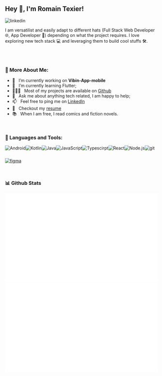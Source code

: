 ## Hey 👋, I'm Romain Texier!

<a href='www.linkedin.com/in/romain-texier-b09874199'><img align='left' alt="linkedin" src="https://raw.githubusercontent.com/rahul-jha98/rahul-jha98/561d474902b59c7429ec22bb73e225696c27b202/assets/linkedin.svg" height='18px'/></a>
<br/>


I am versatilist and easily adapt to different hats (Full Stack Web Developer 🌐, App Developer 📱) depending on what the project requires. I love exploring new tech stack 💻 and leveraging them to build cool stuffs 🛠️. 

<br/>
<br/>
  
### 🧐 More About Me:

- 🔭 &nbsp; I’m currently working on **Vibin-App-mobile**
- 🌱 &nbsp; I’m currently learning Flutter;
- 👨🏻‍💻 &nbsp; Most of my projects are available on [Github](https://github.com/Liaxum?tab=repositories)
- 💬 &nbsp; Ask me about anything tech related, I am happy to help;
- 📫 &nbsp; Feel free to ping me on [LinkedIn](www.linkedin.com/in/romain-texier-b09874199)
- 📝 &nbsp; Checkout my [resume](https://drive.google.com/file/d/1KYmHzOvJeOu2KNwRqIZBuXBmwPk1s_nx/view?usp=sharing)
- 📚 &nbsp; When I am free, I read comics and fiction novels. <!-- Checkout my [Goodreads](https://www.goodreads.com/rahul-jha98) to see the book I have read -->
<!--- 🤝 &nbsp; I’m looking to collaborate on [sheets-database](https://github.com/rahul-jha98/sheets-database) -->

<br>

### 🔨 Languages and Tools:
<a href="https://developer.android.com" target="_blank"> <img align="left" alt="Android" height ="42px" src="https://raw.githubusercontent.com/rahul-jha98/github_readme_icons/main/language_and_tools/square/android/android.svg"> </a>
<a href="https://kotlinlang.org" target="_blank"><img align="left" alt="Kotlin" height ="42px" src="https://raw.githubusercontent.com/rahul-jha98/github_readme_icons/main/language_and_tools/square/kotlin/kotlin.svg"></a>
<a href="https://www.java.com" target="_blank"><img align="left" alt="Java" height ="42px" src="https://raw.githubusercontent.com/rahul-jha98/github_readme_icons/main/language_and_tools/square/java/java.svg"></a>
<a href="https://developer.mozilla.org/en-US/docs/Web/JavaScript" target="_blank"> <img align="left" alt="JavaScript" height ="42px"  src="https://raw.githubusercontent.com/rahul-jha98/github_readme_icons/main/language_and_tools/square/javascript/javascript.svg"> </a>
<a href="https://www.typescriptlang.org/" target="_blank"><img align="left" alt="Typescirpt" height ="42px" src="https://raw.githubusercontent.com/rahul-jha98/github_readme_icons/main/language_and_tools/square/typescript/typescript.svg"></a>
<a href="https://reactjs.org/" target="_blank"> <img align="left" alt="React" height ="42px" src="https://raw.githubusercontent.com/rahul-jha98/github_readme_icons/main/language_and_tools/square/react/react.svg"></a>
<a href="https://nodejs.org" target="_blank"><img align="left" alt="Node.js" height ="42px" src="https://raw.githubusercontent.com/rahul-jha98/github_readme_icons/main/language_and_tools/square/node/node.svg"></a>
<a href="https://git-scm.com/" target="_blank"> <img src="https://raw.githubusercontent.com/rahul-jha98/github_readme_icons/main/language_and_tools/square/git-scm/git-scm.svg" align="left" alt="git" height='42px'/> </a>
<a href="https://www.figma.com/" target="_blank"> <img src="https://raw.githubusercontent.com/rahul-jha98/github_readme_icons/main/language_and_tools/square/figma/figma.svg" alt="figma" height='42px'/> </a>

<br>


### 📊 Github Stats
<a href='https://github.com/Liaxum/github-stats-transparent'>
  
![Stats Overview](https://raw.githubusercontent.com/Liaxum/github-stats-transparent/output/generated/overview.svg)
![Most Used Languages](https://raw.githubusercontent.com/Liaxum/github-stats-transparent/output/generated/languages.svg)

</a>
